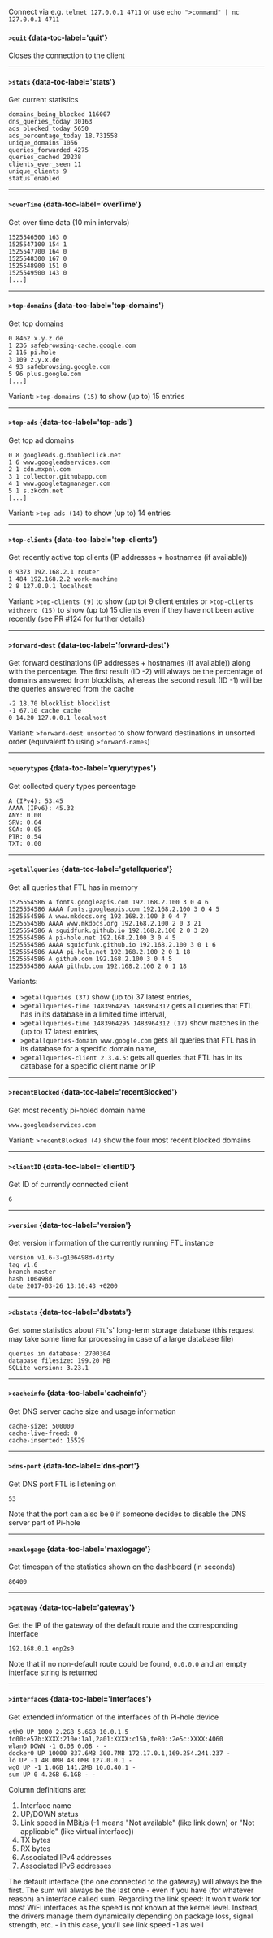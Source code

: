 Connect via e.g. `telnet 127.0.0.1 4711` or use `echo ">command" | nc 127.0.0.1 4711`

#### `>quit` {data-toc-label='quit'}

Closes the connection to the client

---

#### `>stats` {data-toc-label='stats'}

Get current statistics

```text
domains_being_blocked 116007
dns_queries_today 30163
ads_blocked_today 5650
ads_percentage_today 18.731558
unique_domains 1056
queries_forwarded 4275
queries_cached 20238
clients_ever_seen 11
unique_clients 9
status enabled
```

---

#### `>overTime` {data-toc-label='overTime'}

Get over time data (10 min intervals)

```text
1525546500 163 0
1525547100 154 1
1525547700 164 0
1525548300 167 0
1525548900 151 0
1525549500 143 0
[...]
```

---

#### `>top-domains` {data-toc-label='top-domains'}

Get top domains

```text
0 8462 x.y.z.de
1 236 safebrowsing-cache.google.com
2 116 pi.hole
3 109 z.y.x.de
4 93 safebrowsing.google.com
5 96 plus.google.com
[...]
```

Variant: `>top-domains (15)` to show (up to) 15 entries

---

#### `>top-ads` {data-toc-label='top-ads'}

Get top ad domains

```text
0 8 googleads.g.doubleclick.net
1 6 www.googleadservices.com
2 1 cdn.mxpnl.com
3 1 collector.githubapp.com
4 1 www.googletagmanager.com
5 1 s.zkcdn.net
[...]
```

Variant: `>top-ads (14)` to show (up to) 14 entries

---

#### `>top-clients` {data-toc-label='top-clients'}

Get recently active top clients (IP addresses + hostnames (if available))

```text
0 9373 192.168.2.1 router
1 484 192.168.2.2 work-machine
2 8 127.0.0.1 localhost
```

Variant: `>top-clients (9)` to show (up to) 9 client entries or `>top-clients withzero (15)` to show (up to) 15 clients even if they have not been active recently (see PR #124 for further details)

---

#### `>forward-dest` {data-toc-label='forward-dest'}

Get forward destinations (IP addresses + hostnames (if available)) along with the percentage. The first result (ID -2) will always be the percentage of domains answered from blocklists, whereas the second result (ID -1) will be the queries answered from the cache

```text
-2 18.70 blocklist blocklist
-1 67.10 cache cache
0 14.20 127.0.0.1 localhost
```

Variant: `>forward-dest unsorted` to show forward destinations in unsorted order (equivalent to using `>forward-names`)

---

#### `>querytypes` {data-toc-label='querytypes'}

Get collected query types percentage

```text
A (IPv4): 53.45
AAAA (IPv6): 45.32
ANY: 0.00
SRV: 0.64
SOA: 0.05
PTR: 0.54
TXT: 0.00
```

---

#### `>getallqueries` {data-toc-label='getallqueries'}

Get all queries that FTL has in memory

```text
1525554586 A fonts.googleapis.com 192.168.2.100 3 0 4 6
1525554586 AAAA fonts.googleapis.com 192.168.2.100 3 0 4 5
1525554586 A www.mkdocs.org 192.168.2.100 3 0 4 7
1525554586 AAAA www.mkdocs.org 192.168.2.100 2 0 3 21
1525554586 A squidfunk.github.io 192.168.2.100 2 0 3 20
1525554586 A pi-hole.net 192.168.2.100 3 0 4 5
1525554586 AAAA squidfunk.github.io 192.168.2.100 3 0 1 6
1525554586 AAAA pi-hole.net 192.168.2.100 2 0 1 18
1525554586 A github.com 192.168.2.100 3 0 4 5
1525554586 AAAA github.com 192.168.2.100 2 0 1 18
```

Variants:

- `>getallqueries (37)` show (up to) 37 latest entries,
- `>getallqueries-time 1483964295 1483964312` gets all queries that FTL has in its database in a limited time interval,
- `>getallqueries-time 1483964295 1483964312 (17)` show matches in the (up to) 17 latest entries,
- `>getallqueries-domain www.google.com` gets all queries that FTL has in its database for a specific domain name,
- `>getallqueries-client 2.3.4.5`: gets all queries that FTL has in its database for a specific client name *or* IP

---

#### `>recentBlocked` {data-toc-label='recentBlocked'}

Get most recently pi-holed domain name

```text
www.googleadservices.com
```

Variant: `>recentBlocked (4)` show the four most recent blocked domains

---

#### `>clientID` {data-toc-label='clientID'}

Get ID of currently connected client

```text
6
```

---

#### `>version` {data-toc-label='version'}

Get version information of the currently running FTL instance

```text
version v1.6-3-g106498d-dirty
tag v1.6
branch master
hash 106498d
date 2017-03-26 13:10:43 +0200
```

---

#### `>dbstats` {data-toc-label='dbstats'}

Get some statistics about `FTL`'s' long-term storage database (this request may take some time for processing in case of a large database file)

```text
queries in database: 2700304
database filesize: 199.20 MB
SQLite version: 3.23.1
```

---

#### `>cacheinfo` {data-toc-label='cacheinfo'}

Get DNS server cache size and usage information

```text
cache-size: 500000
cache-live-freed: 0
cache-inserted: 15529
```

---

#### `>dns-port` {data-toc-label='dns-port'}

Get DNS port FTL is listening on

```text
53
```

Note that the port can also be `0` if someone decides to disable the DNS server part of Pi-hole

---

#### `>maxlogage` {data-toc-label='maxlogage'}

Get timespan of the statistics shown on the dashboard (in seconds)

```text
86400
```

---

#### `>gateway` {data-toc-label='gateway'}

Get the IP of the gateway of the default route and the corresponding interface

```text
192.168.0.1 enp2s0
```

Note that if no non-default route could be found, `0.0.0.0` and an empty interface string is returned

---

#### `>interfaces` {data-toc-label='interfaces'}

Get extended information of the interfaces of th Pi-hole device

```text
eth0 UP 1000 2.2GB 5.6GB 10.0.1.5 fd00:e57b:XXXX:210e:1a1,2a01:XXXX:c15b,fe80::2e5c:XXXX:4060
wlan0 DOWN -1 0.0B 0.0B - -
docker0 UP 10000 837.6MB 300.7MB 172.17.0.1,169.254.241.237 -
lo UP -1 48.0MB 48.0MB 127.0.0.1 -
wg0 UP -1 1.0GB 141.2MB 10.0.40.1 -
sum UP 0 4.2GB 6.1GB - -
```

Column definitions are:

1. Interface name
2. UP/DOWN status
3. Link speed in MBit/s (-1 means "Not available" (like link down) or "Not applicable" (like virtual interface))
4. TX bytes
5. RX bytes
6. Associated IPv4 addresses
7. Associated IPv6 addresses

The default interface (the one connected to the gateway) will always be the first. The sum will always be the last one - even if you have (for whatever reason) an interface called sum. Regarding the link speed: It won't work for most WiFi interfaces as the speed is not known at the kernel level. Instead, the drivers manage them dynamically depending on package loss, signal strength, etc. - in this case, you'll see link speed -1 as well
